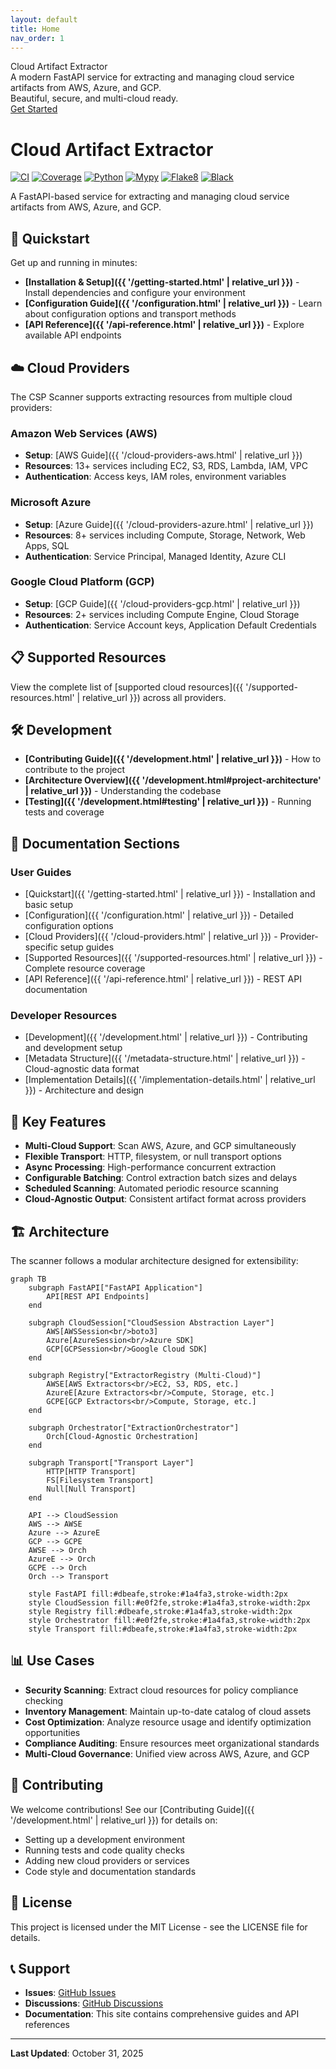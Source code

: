 ```yaml
---
layout: default
title: Home
nav_order: 1
---
```


<div class="hero">
  <div class="hero-title">Cloud Artifact Extractor</div>
  <div class="hero-subtitle">A modern FastAPI service for extracting and managing cloud service artifacts from AWS, Azure, and GCP.<br>Beautiful, secure, and multi-cloud ready.</div>
    <a href="{{ '/getting-started.html' | relative_url }}" class="btn">Get Started</a>
</div>

# Cloud Artifact Extractor

[![CI](https://github.com/ramesh-pegasys/csp-scanner/actions/workflows/ci.yml/badge.svg)](https://github.com/ramesh-pegasys/csp-scanner/actions/workflows/ci.yml)
[![Coverage](https://img.shields.io/badge/coverage-91%25-brightgreen)](https://pytest-cov.readthedocs.io/)
[![Python](https://img.shields.io/badge/python-3.8+-blue.svg)](https://www.python.org/downloads/)
[![Mypy](https://img.shields.io/badge/mypy-checked-blue.svg)](http://mypy-lang.org/)
[![Flake8](https://img.shields.io/badge/flake8-checked-blue.svg)](https://flake8.pycqa.org/)
[![Black](https://img.shields.io/badge/black-formatted-black.svg)](https://github.com/psf/black)

A FastAPI-based service for extracting and managing cloud service artifacts from AWS, Azure, and GCP.

## 🚀 Quickstart


Get up and running in minutes:

- **[Installation & Setup]({{ '/getting-started.html' | relative_url }})** - Install dependencies and configure your environment
- **[Configuration Guide]({{ '/configuration.html' | relative_url }})** - Learn about configuration options and transport methods
- **[API Reference]({{ '/api-reference.html' | relative_url }})** - Explore available API endpoints

## ☁️ Cloud Providers

The CSP Scanner supports extracting resources from multiple cloud providers:

### Amazon Web Services (AWS)
- **Setup**: [AWS Guide]({{ '/cloud-providers-aws.html' | relative_url }})
- **Resources**: 13+ services including EC2, S3, RDS, Lambda, IAM, VPC
- **Authentication**: Access keys, IAM roles, environment variables

### Microsoft Azure
- **Setup**: [Azure Guide]({{ '/cloud-providers-azure.html' | relative_url }})
- **Resources**: 8+ services including Compute, Storage, Network, Web Apps, SQL
- **Authentication**: Service Principal, Managed Identity, Azure CLI

### Google Cloud Platform (GCP)
- **Setup**: [GCP Guide]({{ '/cloud-providers-gcp.html' | relative_url }})
- **Resources**: 2+ services including Compute Engine, Cloud Storage
- **Authentication**: Service Account keys, Application Default Credentials

## 📋 Supported Resources

View the complete list of [supported cloud resources]({{ '/supported-resources.html' | relative_url }}) across all providers.

## 🛠️ Development

- **[Contributing Guide]({{ '/development.html' | relative_url }})** - How to contribute to the project
- **[Architecture Overview]({{ '/development.html#project-architecture' | relative_url }})** - Understanding the codebase
- **[Testing]({{ '/development.html#testing' | relative_url }})** - Running tests and coverage

## 📖 Documentation Sections

### User Guides
- [Quickstart]({{ '/getting-started.html' | relative_url }}) - Installation and basic setup
- [Configuration]({{ '/configuration.html' | relative_url }}) - Detailed configuration options
- [Cloud Providers]({{ '/cloud-providers.html' | relative_url }}) - Provider-specific setup guides
- [Supported Resources]({{ '/supported-resources.html' | relative_url }}) - Complete resource coverage
- [API Reference]({{ '/api-reference.html' | relative_url }}) - REST API documentation

### Developer Resources
- [Development]({{ '/development.html' | relative_url }}) - Contributing and development setup
- [Metadata Structure]({{ '/metadata-structure.html' | relative_url }}) - Cloud-agnostic data format
- [Implementation Details]({{ '/implementation-details.html' | relative_url }}) - Architecture and design

## 🔧 Key Features

- **Multi-Cloud Support**: Scan AWS, Azure, and GCP simultaneously
- **Flexible Transport**: HTTP, filesystem, or null transport options
- **Async Processing**: High-performance concurrent extraction
- **Configurable Batching**: Control extraction batch sizes and delays
- **Scheduled Scanning**: Automated periodic resource scanning
- **Cloud-Agnostic Output**: Consistent artifact format across providers

## 🏗️ Architecture

The scanner follows a modular architecture designed for extensibility:

```mermaid
graph TB
    subgraph FastAPI["FastAPI Application"]
        API[REST API Endpoints]
    end
    
    subgraph CloudSession["CloudSession Abstraction Layer"]
        AWS[AWSSession<br/>boto3]
        Azure[AzureSession<br/>Azure SDK]
        GCP[GCPSession<br/>Google Cloud SDK]
    end
    
    subgraph Registry["ExtractorRegistry (Multi-Cloud)"]
        AWSE[AWS Extractors<br/>EC2, S3, RDS, etc.]
        AzureE[Azure Extractors<br/>Compute, Storage, etc.]
        GCPE[GCP Extractors<br/>Compute, Storage, etc.]
    end
    
    subgraph Orchestrator["ExtractionOrchestrator"]
        Orch[Cloud-Agnostic Orchestration]
    end
    
    subgraph Transport["Transport Layer"]
        HTTP[HTTP Transport]
        FS[Filesystem Transport]
        Null[Null Transport]
    end
    
    API --> CloudSession
    AWS --> AWSE
    Azure --> AzureE
    GCP --> GCPE
    AWSE --> Orch
    AzureE --> Orch
    GCPE --> Orch
    Orch --> Transport
    
    style FastAPI fill:#dbeafe,stroke:#1a4fa3,stroke-width:2px
    style CloudSession fill:#e0f2fe,stroke:#1a4fa3,stroke-width:2px
    style Registry fill:#dbeafe,stroke:#1a4fa3,stroke-width:2px
    style Orchestrator fill:#e0f2fe,stroke:#1a4fa3,stroke-width:2px
    style Transport fill:#dbeafe,stroke:#1a4fa3,stroke-width:2px
```

## 📊 Use Cases

- **Security Scanning**: Extract cloud resources for policy compliance checking
- **Inventory Management**: Maintain up-to-date catalog of cloud assets
- **Cost Optimization**: Analyze resource usage and identify optimization opportunities
- **Compliance Auditing**: Ensure resources meet organizational standards
- **Multi-Cloud Governance**: Unified view across AWS, Azure, and GCP

## 🤝 Contributing

We welcome contributions! See our [Contributing Guide]({{ '/development.html' | relative_url }}) for details on:

- Setting up a development environment
- Running tests and code quality checks
- Adding new cloud providers or services
- Code style and documentation standards

## 📄 License

This project is licensed under the MIT License - see the LICENSE file for details.

## 📞 Support

- **Issues**: [GitHub Issues](https://github.com/ramesh-pegasys/csp-scanner/issues)
- **Discussions**: [GitHub Discussions](https://github.com/ramesh-pegasys/csp-scanner/discussions)
- **Documentation**: This site contains comprehensive guides and API references

---

**Last Updated**: October 31, 2025